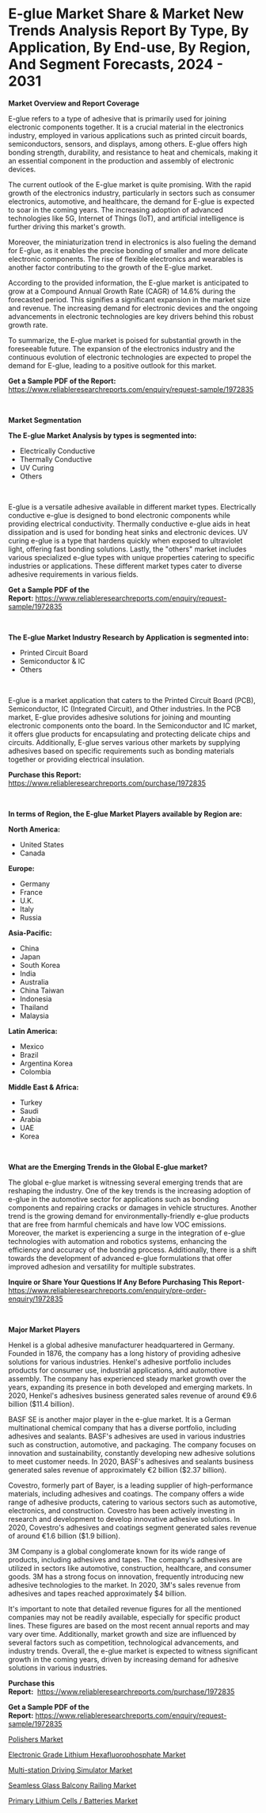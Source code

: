 <p><h1>E-glue Market Share & Market New Trends Analysis Report By Type, By Application, By End-use, By Region, And Segment Forecasts, 2024 - 2031</h1></p><p><strong>Market Overview and Report Coverage</strong></p>
<p><p>E-glue refers to a type of adhesive that is primarily used for joining electronic components together. It is a crucial material in the electronics industry, employed in various applications such as printed circuit boards, semiconductors, sensors, and displays, among others. E-glue offers high bonding strength, durability, and resistance to heat and chemicals, making it an essential component in the production and assembly of electronic devices.</p><p>The current outlook of the E-glue market is quite promising. With the rapid growth of the electronics industry, particularly in sectors such as consumer electronics, automotive, and healthcare, the demand for E-glue is expected to soar in the coming years. The increasing adoption of advanced technologies like 5G, Internet of Things (IoT), and artificial intelligence is further driving this market's growth.</p><p>Moreover, the miniaturization trend in electronics is also fueling the demand for E-glue, as it enables the precise bonding of smaller and more delicate electronic components. The rise of flexible electronics and wearables is another factor contributing to the growth of the E-glue market.</p><p>According to the provided information, the E-glue market is anticipated to grow at a Compound Annual Growth Rate (CAGR) of 14.6% during the forecasted period. This signifies a significant expansion in the market size and revenue. The increasing demand for electronic devices and the ongoing advancements in electronic technologies are key drivers behind this robust growth rate.</p><p>To summarize, the E-glue market is poised for substantial growth in the foreseeable future. The expansion of the electronics industry and the continuous evolution of electronic technologies are expected to propel the demand for E-glue, leading to a positive outlook for this market.</p></p>
<p><strong>Get a Sample PDF of the Report:</strong> <a href="https://www.reliableresearchreports.com/enquiry/request-sample/1972835">https://www.reliableresearchreports.com/enquiry/request-sample/1972835</a></p>
<p>&nbsp;</p>
<p><strong>Market Segmentation</strong></p>
<p><strong>The E-glue Market Analysis by types is segmented into:</strong></p>
<p><ul><li>Electrically Conductive</li><li>Thermally Conductive</li><li>UV Curing</li><li>Others</li></ul></p>
<p>&nbsp;</p>
<p><p>E-glue is a versatile adhesive available in different market types. Electrically conductive e-glue is designed to bond electronic components while providing electrical conductivity. Thermally conductive e-glue aids in heat dissipation and is used for bonding heat sinks and electronic devices. UV curing e-glue is a type that hardens quickly when exposed to ultraviolet light, offering fast bonding solutions. Lastly, the "others" market includes various specialized e-glue types with unique properties catering to specific industries or applications. These different market types cater to diverse adhesive requirements in various fields.</p></p>
<p><strong>Get a Sample PDF of the Report:</strong>&nbsp;<a href="https://www.reliableresearchreports.com/enquiry/request-sample/1972835">https://www.reliableresearchreports.com/enquiry/request-sample/1972835</a></p>
<p>&nbsp;</p>
<p><strong>The E-glue Market Industry Research by Application is segmented into:</strong></p>
<p><ul><li>Printed Circuit Board</li><li>Semiconductor & IC</li><li>Others</li></ul></p>
<p>&nbsp;</p>
<p><p>E-glue is a market application that caters to the Printed Circuit Board (PCB), Semiconductor, IC (Integrated Circuit), and Other industries. In the PCB market, E-glue provides adhesive solutions for joining and mounting electronic components onto the board. In the Semiconductor and IC market, it offers glue products for encapsulating and protecting delicate chips and circuits. Additionally, E-glue serves various other markets by supplying adhesives based on specific requirements such as bonding materials together or providing electrical insulation.</p></p>
<p><strong>Purchase this Report:</strong>&nbsp; <a href="https://www.reliableresearchreports.com/purchase/1972835">https://www.reliableresearchreports.com/purchase/1972835</a></p>
<p>&nbsp;</p>
<p><strong>In terms of Region, the E-glue Market Players available by Region are:</strong></p>
<p>
    <p> <strong> North America: </strong>
        <ul>
            <li>United States</li>
            <li>Canada</li>
        </ul>
        </p> 
    <p> <strong> Europe: </strong>
        <ul>
            <li>Germany</li>
            <li>France</li>
            <li>U.K.</li>
            <li>Italy</li>
            <li>Russia</li>
        </ul>
        </p> 
    <p> <strong> Asia-Pacific: </strong>
        <ul>
            <li>China</li>
            <li>Japan</li>
            <li>South Korea</li>
            <li>India</li>
            <li>Australia</li>
            <li>China Taiwan</li>
            <li>Indonesia</li>
            <li>Thailand</li>
            <li>Malaysia</li>
        </ul>
        </p> 
    <p> <strong> Latin America: </strong>
        <ul>
            <li>Mexico</li>
            <li>Brazil</li>
            <li>Argentina Korea</li>
            <li>Colombia</li>
        </ul>
        </p> 
    <p> <strong> Middle East & Africa: </strong>
        <ul>
            <li>Turkey</li>
            <li>Saudi</li>
            <li>Arabia</li>
            <li>UAE</li>
            <li>Korea</li>
        </ul>
    </p>
    </p>
<p>&nbsp;</p>
<p><strong>What are the Emerging Trends in the Global E-glue market?</strong></p>
<p><p>The global e-glue market is witnessing several emerging trends that are reshaping the industry. One of the key trends is the increasing adoption of e-glue in the automotive sector for applications such as bonding components and repairing cracks or damages in vehicle structures. Another trend is the growing demand for environmentally-friendly e-glue products that are free from harmful chemicals and have low VOC emissions. Moreover, the market is experiencing a surge in the integration of e-glue technologies with automation and robotics systems, enhancing the efficiency and accuracy of the bonding process. Additionally, there is a shift towards the development of advanced e-glue formulations that offer improved adhesion and versatility for multiple substrates.</p></p>
<p><strong>Inquire or Share Your Questions If Any Before Purchasing This Report</strong>- <a href="https://www.reliableresearchreports.com/enquiry/pre-order-enquiry/1972835">https://www.reliableresearchreports.com/enquiry/pre-order-enquiry/1972835</a></p>
<p>&nbsp;</p>
<p><strong>Major Market Players</strong></p>
<p><p>Henkel is a global adhesive manufacturer headquartered in Germany. Founded in 1876, the company has a long history of providing adhesive solutions for various industries. Henkel's adhesive portfolio includes products for consumer use, industrial applications, and automotive assembly. The company has experienced steady market growth over the years, expanding its presence in both developed and emerging markets. In 2020, Henkel's adhesives business generated sales revenue of around €9.6 billion ($11.4 billion).</p><p>BASF SE is another major player in the e-glue market. It is a German multinational chemical company that has a diverse portfolio, including adhesives and sealants. BASF's adhesives are used in various industries such as construction, automotive, and packaging. The company focuses on innovation and sustainability, constantly developing new adhesive solutions to meet customer needs. In 2020, BASF's adhesives and sealants business generated sales revenue of approximately €2 billion ($2.37 billion).</p><p>Covestro, formerly part of Bayer, is a leading supplier of high-performance materials, including adhesives and coatings. The company offers a wide range of adhesive products, catering to various sectors such as automotive, electronics, and construction. Covestro has been actively investing in research and development to develop innovative adhesive solutions. In 2020, Covestro's adhesives and coatings segment generated sales revenue of around €1.6 billion ($1.9 billion).</p><p>3M Company is a global conglomerate known for its wide range of products, including adhesives and tapes. The company's adhesives are utilized in sectors like automotive, construction, healthcare, and consumer goods. 3M has a strong focus on innovation, frequently introducing new adhesive technologies to the market. In 2020, 3M's sales revenue from adhesives and tapes reached approximately $4 billion.</p><p>It's important to note that detailed revenue figures for all the mentioned companies may not be readily available, especially for specific product lines. These figures are based on the most recent annual reports and may vary over time. Additionally, market growth and size are influenced by several factors such as competition, technological advancements, and industry trends. Overall, the e-glue market is expected to witness significant growth in the coming years, driven by increasing demand for adhesive solutions in various industries.</p></p>
<p><strong>Purchase this Report:</strong>&nbsp;&nbsp;<a href="https://www.reliableresearchreports.com/purchase/1972835">https://www.reliableresearchreports.com/purchase/1972835</a></p>
<p></p>
<p><strong>Get a Sample PDF of the Report:</strong>&nbsp;<a href="https://www.reliableresearchreports.com/enquiry/request-sample/1972835">https://www.reliableresearchreports.com/enquiry/request-sample/1972835</a></p>
<p><p><a href="https://issuu.com/reportprime-2/docs/polishers-market-size-2030.pptx">Polishers Market</a></p><p><a href="https://github.com/ChiragRp1/Market-Research-Report-List-2/blob/main/electronic-grade-lithium-hexafluorophosphate-market.md">Electronic Grade Lithium Hexafluorophosphate Market</a></p><p><a href="https://www.linkedin.com/pulse/multi-station-driving-simulator-market-size-growth-forecast-zdcne/">Multi-station Driving Simulator Market</a></p><p><a href="https://github.com/BryceTownsendr/Market-Research-Report-List-2/blob/main/seamless-glass-balcony-railing-market.md">Seamless Glass Balcony Railing Market</a></p><p><a href="https://issuu.com/reportprime-2/docs/primary-lithium-cells-batteries-market-size-2030.p">Primary Lithium Cells / Batteries Market</a></p></p>